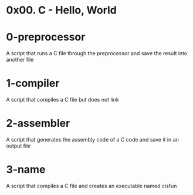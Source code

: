 # 0x00. C - Hello, World

# 0-preprocessor
A script that runs a C file through the preprocessor and save the result into another file

# 1-compiler
A script that compiles a C file but does not link

# 2-assembler
A script that generates the assembly code of a C code and save it in an output file

# 3-name
A script that compiles a C file and creates an executable named cisfun
